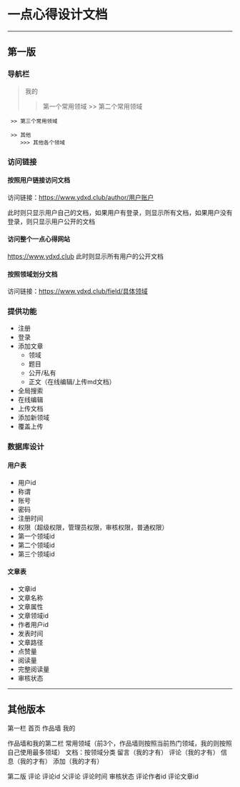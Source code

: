 一点心得设计文档
===

---
## 第一版
### 导航栏
> 我的
   >> 第一个常用领域
	 >>
   >> 第二个常用领域
   >>
	 >> 第三个常用领域
   >>
	 >> 其他
	    >>> 其他各个领域

### 访问链接
#### 按照用户链接访问文档
访问链接：https://www.ydxd.club/author/用户账户
<p>
此时则只显示用户自己的文档，如果用户有登录，则显示所有文档，如果用户没有登录，则只显示用户公开的文档

#### 访问整个一点心得网站
https://www.ydxd.club
此时则显示所有用户的公开文档

#### 按照领域划分文档
访问链接：https://www.ydxd.club/field/具体领域

### 提供功能
- 注册
- 登录
- 添加文章
   - 领域
   - 题目
   - 公开/私有
   - 正文（在线编辑/上传md文档）
- 全局搜索
- 在线编辑
- 上传文档
- 添加新领域
- 覆盖上传


### 数据库设计
#### 用户表
- 用户id
- 称谓
- 账号
- 密码
- 注册时间
- 权限（超级权限，管理员权限，审核权限，普通权限）
- 第一个领域id
- 第二个领域id
- 第三个领域id

#### 文章表
- 文章id
- 文章名称
- 文章属性
- 文章领域id
- 作者用户id
- 发表时间
- 文章路径
- 点赞量
- 阅读量
- 完整阅读量
- 审核状态


---
## 其他版本
第一栏
   首页
	 作品墙
	 我的

作品墙和我的第二栏
    常用领域（前3个，作品墙则按照当前热门领域，我的则按照自己使用最多领域）
    文档：按领域分类
    留言（我的才有）
		评论（我的才有）
		信息（我的才有）
		添加（我的才有）



第二版
评论
评论id
父评论
评论时间
审核状态
评论作者id
评论文章id







